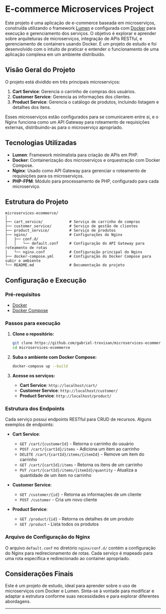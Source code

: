 # E-commerce Microservices Project

Este projeto é uma aplicação de e-commerce baseada em microserviços, construída utilizando o framework [Lumen](https://lumen.laravel.com/) e configurada com [Docker](https://www.docker.com/) para execução e gerenciamento dos serviços. O objetivo é explorar e aprender sobre arquiteturas de microserviços, integração de APIs RESTful, e gerenciamento de containers usando Docker. É um projeto de estudo e foi desenvolvido com o intuito de praticar e entender o funcionamento de uma aplicação complexa em um ambiente distribuído.

## Visão Geral do Projeto

O projeto está dividido em três principais microserviços:

1. **Cart Service**: Gerencia o carrinho de compras dos usuários.
2. **Customer Service**: Gerencia as informações dos clientes.
3. **Product Service**: Gerencia o catálogo de produtos, incluindo listagem e detalhes dos itens.

Esses microserviços estão configurados para se comunicarem entre si, e o Nginx funciona como um API Gateway para roteamento de requisições externas, distribuindo-as para o microserviço apropriado.

## Tecnologias Utilizadas

- **Lumen**: Framework minimalista para criação de APIs em PHP.
- **Docker**: Containerização dos microserviços e orquestração com Docker Compose.
- **Nginx**: Usado como API Gateway para gerenciar o roteamento de requisições para os microserviços.
- **PHP-FPM**: Módulo para processamento de PHP, configurado para cada microserviço.

## Estrutura do Projeto

```plaintext
microservices-ecommerce/
│
├── cart_service/            # Serviço de carrinho de compras
├── customer_service/        # Serviço de gestão de clientes
├── product_service/         # Serviço de produtos
├── nginx/                   # Configurações do Nginx
│   ├── conf.d/
│   │   └── default.conf     # Configuração do API Gateway para roteamento de rotas
│   └── nginx.conf           # Configuração principal do Nginx
├── docker-compose.yml       # Configuração do Docker Compose para subir o ambiente
└── README.md                # Documentação do projeto
```

## Configuração e Execução

### Pré-requisitos

- [Docker](https://www.docker.com/)
- [Docker Compose](https://docs.docker.com/compose/)

### Passos para execução

1. **Clone o repositório:**

   ```bash
   git clone https://github.com/gabriel-trevisan/microservices-ecommerce.git
   cd microservices-ecommerce
   ```

2. **Suba o ambiente com Docker Compose:**

   ```bash
   docker-compose up --build
   ```

3. **Acesse os serviços:**

   - **Cart Service**: `http://localhost/cart/`
   - **Customer Service**: `http://localhost/customer/`
   - **Product Service**: `http://localhost/product/`

### Estrutura dos Endpoints

Cada serviço possui endpoints RESTful para CRUD de recursos. Alguns exemplos de endpoints:

- **Cart Service**:
  - `GET /cart/{customerId}` - Retorna o carrinho do usuário
  - `POST /cart/{cartId}/items` - Adiciona um item ao carrinho
  - `DELETE /cart/{cartId}/items/{itemId}` - Remove um item do carrinho
  - `GET /cart/{cartId}/items` - Retorna os itens de um carrinho
  - `PUT /cart/{cartId}/items/{itemId}/quantity` - Atualiza a quantidade de um item no carrinho

- **Customer Service**:
  - `GET /customer/{id}` - Retorna as informações de um cliente
  - `POST /customer` - Cria um novo cliente

- **Product Service**:
  - `GET /product/{id}` - Retorna os detalhes de um produto
  - `GET /product` - Lista todos os produtos

### Arquivo de Configuração do Nginx

O arquivo `default.conf` no diretório `nginx/conf.d/` contém a configuração do Nginx para redirecionamento de rotas. Cada serviço é mapeado para uma rota específica e redirecionado ao container apropriado.

## Considerações Finais

Este é um projeto de estudo, ideal para aprender sobre o uso de microserviços com Docker e Lumen. Sinta-se à vontade para modificar e adaptar a estrutura conforme suas necessidades e para explorar diferentes abordagens. 

---

